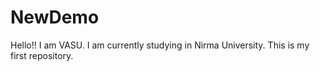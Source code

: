 # NewDemo
Hello!! I am VASU. I am currently studying in Nirma University. This is my first repository. 
